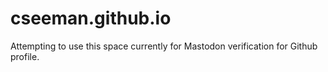 # cseeman.github.io

Attempting to use this space currently for Mastodon verification for Github profile.
